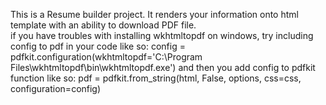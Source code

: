 This is a Resume builder project. It renders your information onto html template with an ability to download PDF file.<br/>
if you have troubles with installing wkhtmltopdf on windows, try including config to pdf in your code like so:
config = pdfkit.configuration(wkhtmltopdf='C:\Program Files\wkhtmltopdf\bin\wkhtmltopdf.exe')
and then you add config to pdfkit function like so:
pdf = pdfkit.from_string(html, False, options, css=css, configuration=config)
